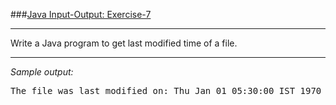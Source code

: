 ###[Java Input-Output: Exercise-7](https://www.w3resource.com/java-exercises/io/java-io-exercise-7.php)
***
<p>Write a Java program to get last modified time of a file.</p>

***
_Sample output:_
<pre class="output">
The file was last modified on: Thu Jan 01 05:30:00 IST 1970
</pre>